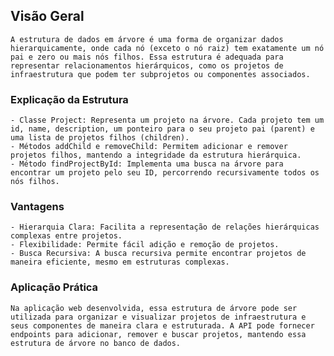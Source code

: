 ## Visão Geral
    A estrutura de dados em árvore é uma forma de organizar dados hierarquicamente, onde cada nó (exceto o nó raiz) tem exatamente um nó pai e zero ou mais nós filhos. Essa estrutura é adequada para representar relacionamentos hierárquicos, como os projetos de infraestrutura que podem ter subprojetos ou componentes associados.

### Explicação da Estrutura

    - Classe Project: Representa um projeto na árvore. Cada projeto tem um id, name, description, um ponteiro para o seu projeto pai (parent) e uma lista de projetos filhos (children).
    - Métodos addChild e removeChild: Permitem adicionar e remover projetos filhos, mantendo a integridade da estrutura hierárquica.
    - Método findProjectById: Implementa uma busca na árvore para encontrar um projeto pelo seu ID, percorrendo recursivamente todos os nós filhos.

### Vantagens

    - Hierarquia Clara: Facilita a representação de relações hierárquicas complexas entre projetos.
    - Flexibilidade: Permite fácil adição e remoção de projetos.
    - Busca Recursiva: A busca recursiva permite encontrar projetos de maneira eficiente, mesmo em estruturas complexas.

### Aplicação Prática
    Na aplicação web desenvolvida, essa estrutura de árvore pode ser utilizada para organizar e visualizar projetos de infraestrutura e seus componentes de maneira clara e estruturada. A API pode fornecer endpoints para adicionar, remover e buscar projetos, mantendo essa estrutura de árvore no banco de dados.


